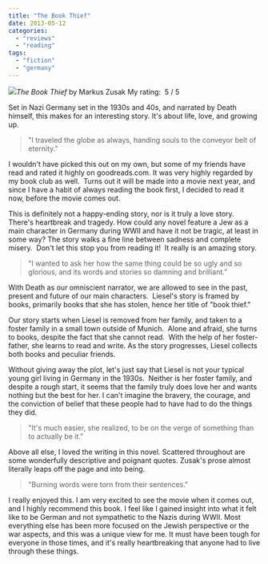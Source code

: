 ```yaml
---
title: "The Book Thief"
date: 2013-05-12
categories: 
  - "reviews"
  - "reading"
tags: 
  - "fiction"
  - "germany"
---
```


![](images/q?_encoding=UTF8&ASIN=0375842209&Format=_SL160_&ID=AsinImage&MarketPlace=US&ServiceVersion=20070822&WS=1&tag=cometgrrlcom-20)_The Book Thief_ by Markus Zusak My rating:  5 / 5

Set in Nazi Germany set in the 1930s and 40s, and narrated by Death himself, this makes for an interesting story. It's about life, love, and growing up.

> "I traveled the globe as always, handing souls to the conveyor belt of eternity."

I wouldn't have picked this out on my own, but some of my friends have read and rated it highly on goodreads.com. It was very highly regarded by my book club as well.  Turns out it will be made into a movie next year, and since I have a habit of always reading the book first, I decided to read it now, before the movie comes out.

This is definitely not a happy-ending story, nor is it truly a love story. There's heartbreak and tragedy. How could any novel feature a Jew as a main character in Germany during WWII and have it not be tragic, at least in some way? The story walks a fine line between sadness and complete misery.  Don't let this stop you from reading it!  It really is an amazing story.

> "I wanted to ask her how the same thing could be so ugly and so glorious, and its words and stories so damning and brilliant."

With Death as our omniscient narrator, we are allowed to see in the past, present and future of our main characters.  Liesel's story is framed by books, primarily books that she has stolen, hence her title of "book thief."

Our story starts when Liesel is removed from her family, and taken to a foster family in a small town outside of Munich.  Alone and afraid, she turns to books, despite the fact that she cannot read.  With the help of her foster-father, she learns to read and write. As the story progresses, Liesel collects both books and peculiar friends.

Without giving away the plot, let's just say that Liesel is not your typical young girl living in Germany in the 1930s.  Neither is her foster family, and despite a rough start, it seems that the family truly does love her and wants nothing but the best for her. I can't imagine the bravery, the courage, and the conviction of belief that these people had to have had to do the things they did.

> "It's much easier, she realized, to be on the verge of something than to actually be it."

Above all else, I loved the writing in this novel. Scattered throughout are some wonderfully descriptive and poignant quotes. Zusak's prose almost literally leaps off the page and into being.

> "Burning words were torn from their sentences."

I really enjoyed this. I am very excited to see the movie when it comes out, and I highly recommend this book. I feel like I gained insight into what it felt like to be German and not sympathetic to the Nazis during WWII. Most everything else has been more focused on the Jewish perspective or the war aspects, and this was a unique view for me. It must have been tough for everyone in those times, and it's really heartbreaking that anyone had to live through these things.
